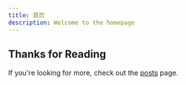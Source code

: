 ```yaml
---
title: 首页
description: Welcome to the homepage
---
```

## Thanks for Reading

If you're looking for more, check out the [posts](/posts) page.
